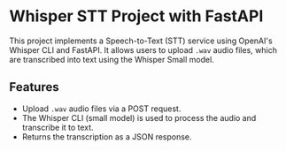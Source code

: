 # Whisper STT Project with FastAPI

This project implements a Speech-to-Text (STT) service using OpenAI's Whisper CLI and FastAPI. It allows users to upload `.wav` audio files, which are transcribed into text using the Whisper Small model.

## Features
- Upload `.wav` audio files via a POST request.
- The Whisper CLI (small model) is used to process the audio and transcribe it to text.
- Returns the transcription as a JSON response.
